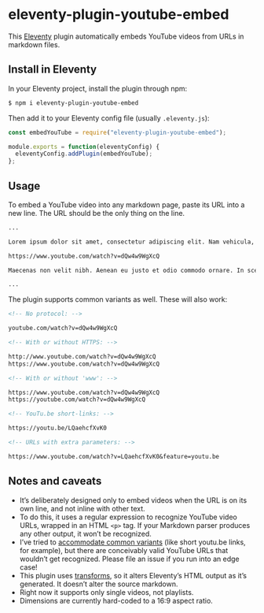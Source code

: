 # eleventy-plugin-youtube-embed

This [Eleventy](https://www.11ty.dev/) plugin automatically embeds YouTube videos from URLs in markdown files.

## Install in Eleventy

In your Eleventy project, install the plugin through npm:

```sh
$ npm i eleventy-plugin-youtube-embed
```

Then add it to your Eleventy config file (usually `.eleventy.js`):

```javascript
const embedYouTube = require("eleventy-plugin-youtube-embed");

module.exports = function(eleventyConfig) {
  eleventyConfig.addPlugin(embedYouTube);
};
```

## Usage

To embed a YouTube video into any markdown page, paste its URL into a new line. The URL should be the only thing on the line.

```markdown
...

Lorem ipsum dolor sit amet, consectetur adipiscing elit. Nam vehicula, elit vel condimentum porta, purus.

https://www.youtube.com/watch?v=dQw4w9WgXcQ

Maecenas non velit nibh. Aenean eu justo et odio commodo ornare. In scelerisque sapien at.

...
```

The plugin supports common variants as well. These will also work:

```markdown
<!-- No protocol: -->

youtube.com/watch?v=dQw4w9WgXcQ

<!-- With or without HTTPS: -->

http://www.youtube.com/watch?v=dQw4w9WgXcQ
https://www.youtube.com/watch?v=dQw4w9WgXcQ

<!-- With or without 'www': -->

https://www.youtube.com/watch?v=dQw4w9WgXcQ
https://youtube.com/watch?v=dQw4w9WgXcQ

<!-- YouTu.be short-links: -->

https://youtu.be/LQaehcfXvK0

<!-- URLs with extra parameters: -->

https://www.youtube.com/watch?v=LQaehcfXvK0&feature=youtu.be
```

## Notes and caveats

- It’s deliberately designed only to embed videos when the URL is on its own line, and not inline with other text.
- To do this, it uses a regular expression to recognize YouTube video URLs, wrapped in an HTML `<p>` tag. If your Markdown parser produces any other output, it won’t be recognized.
- I’ve tried to [accommodate common variants](https://regex101.com/r/wSkwtj/2) (like short youtu.be links, for example), but there are conceivably valid YouTube URLs that wouldn’t get recognized. Please file an issue if you run into an edge case!
- This plugin uses [transforms](https://www.11ty.dev/docs/config/#transforms), so it alters Eleventy’s HTML output as it’s generated. It doesn’t alter the source markdown.
- Right now it supports only single videos, not playlists.
- Dimensions are currently hard-coded to a 16:9 aspect ratio.
